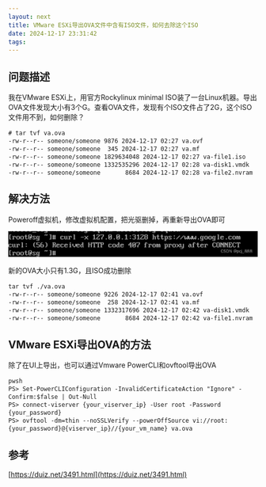 ```yaml
---
layout: next
title: VMware ESXi导出OVA文件中含有ISO文件，如何去除这个ISO
date: 2024-12-17 23:31:42
tags:
---
```


## 问题描述
我在VMware ESXi上，用官方Rockylinux minimal ISO装了一台Linux机器。导出OVA文件发现大小有3个G。查看OVA文件，发现有个ISO文件占了2G，这个ISO文件用不到，如何删除？
```
# tar tvf va.ova
-rw-r--r-- someone/someone 9876 2024-12-17 02:27 va.ovf
-rw-r--r-- someone/someone  345 2024-12-17 02:27 va.mf
-rw-r--r-- someone/someone 1829634048 2024-12-17 02:27 va-file1.iso
-rw-r--r-- someone/someone 1332535296 2024-12-17 02:28 va-disk1.vmdk
-rw-r--r-- someone/someone       8684 2024-12-17 02:28 va-file2.nvram
```
## 解决方法
Poweroff虚拟机，修改虚拟机配置，把光驱删掉，再重新导出OVA即可 
<!-- more -->
![image1.png](image1.png)

新的OVA大小只有1.3G，且ISO成功删除
```
tar tvf ./va.ova
-rw-r--r-- someone/someone 9226 2024-12-17 02:41 va.ovf
-rw-r--r-- someone/someone  258 2024-12-17 02:41 va.mf
-rw-r--r-- someone/someone 1332317696 2024-12-17 02:42 va-disk1.vmdk
-rw-r--r-- someone/someone       8684 2024-12-17 02:42 va-file1.nvram
```

## VMware ESXi导出OVA的方法
除了在UI上导出，也可以通过Vmware PowerCLI和ovftool导出OVA
```
pwsh
PS> Set-PowerCLIConfiguration -InvalidCertificateAction "Ignore" -Confirm:$false | Out-Null
PS> connect-viserver {your_viserver_ip} -User root -Password {your_password}  
PS> ovftool -dm=thin --noSSLVerify --powerOffSource vi://root:{your_password}@{viserver_ip}//{your_vm_name} va.ova
```

## 参考
[https://duiz.net/3491.html](https://duiz.net/3491.html)